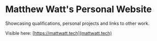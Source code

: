 # Matthew Watt's Personal Website
Showcasing qualifications, personal projects and links to other work.

Visible here: [https://mattwatt.tech](mattwatt.tech)
